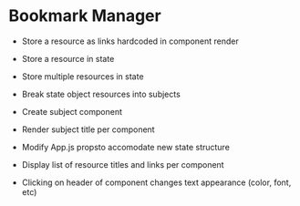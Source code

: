 # Bookmark Manager

* Store a resource as links hardcoded in component render
* Store a resource in state
* Store multiple resources in state
* Break state object resources into subjects
* Create subject component
* Render subject title per component
* Modify App.js propsto accomodate new state structure
* Display list of resource titles and links per component



* Clicking on header of component changes text appearance (color, font, etc)